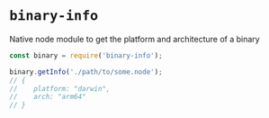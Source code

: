 # `binary-info`

Native node module to get the platform and architecture of a binary

```ts
const binary = require('binary-info');

binary.getInfo('./path/to/some.node');
// {
//    platform: "darwin",
//    arch: "arm64"
// }
```